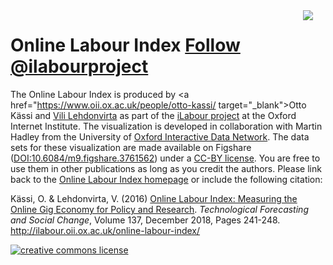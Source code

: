 <img src = "oii_thumbnail.png" style="max-width:270;float:right;margin-right:20px"/>

<h1>Online Labour Index <a href="https://twitter.com/ilabourproject" class="twitter-follow-button" data-size="large" data-show-count="false">Follow @ilabourproject</a><script async src="//platform.twitter.com/widgets.js" charset="utf-8"></script></h1>


The Online Labour Index is produced by <a href="https://www.oii.ox.ac.uk/people/otto-kassi/ target="_blank">Otto Kässi</a> and <a href="https://www.oii.ox.ac.uk/people/vili-lehdonvirta/" target="_blank">Vili Lehdonvirta</a> as part of the <a href="http://ilabour.oii.ox.ac.uk/" target="_blank">iLabour project</a> at the Oxford Internet Institute. The visualization is developed in collaboration with Martin Hadley from the University of <a href="http://blogs.it.ox.ac.uk/acit-rs-team/projects/live-data-project/" target="_blank">Oxford Interactive Data Network</a>. The data sets for these visualization are made available on Figshare (<a href="https://dx.doi.org/10.6084/m9.figshare.3761562" target="_blank">DOI:10.6084/m9.figshare.3761562</a>) under a <a href="http://creativecommons.org/licenses/by/4.0/" target="_blank">CC-BY license</a>. You are free to use them in other publications as long as you credit the authors. Please link back to the <a href="http://ilabour.oii.ox.ac.uk/online-labour-index/" target="_blank">Online Labour Index homepage</a> or include the following citation:

Kässi, O. & Lehdonvirta, V. (2016) <a href="https://www.sciencedirect.com/science/article/pii/S0040162518301331" target="_blank">Online Labour Index: Measuring the Online Gig Economy for Policy and Research</a>. <em>Technological Forecasting and Social Change</em>, Volume 137, December 2018, Pages 241-248. http://ilabour.oii.ox.ac.uk/online-labour-index/

<p><a rel='LICENSE' href='http://creativecommons.org/licenses/by/4.0/' target="_blank"><img alt='creative commons license' style='border-width:0' src='https://i.creativecommons.org/l/by/4.0/88x31.png' /></a></p>

